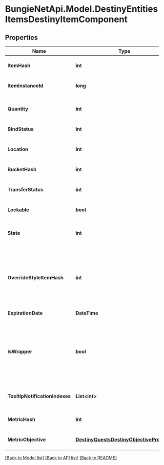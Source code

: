 
# BungieNetApi.Model.DestinyEntitiesItemsDestinyItemComponent

## Properties

Name | Type | Description | Notes
------------ | ------------- | ------------- | -------------
**ItemHash** | **int** | The identifier for the item&#39;s definition, which is where most of the useful static information for the item can be found. | [optional] 
**ItemInstanceId** | **long** | If the item is instanced, it will have an instance ID. Lack of an instance ID implies that the item has no distinct local qualities aside from stack size. | [optional] 
**Quantity** | **int** | The quantity of the item in this stack. Note that Instanced items cannot stack. If an instanced item, this value will always be 1 (as the stack has exactly one item in it) | [optional] 
**BindStatus** | **int** | If the item is bound to a location, it will be specified in this enum. | [optional] 
**Location** | **int** | An easy reference for where the item is located. Redundant if you got the item from an Inventory, but useful when making detail calls on specific items. | [optional] 
**BucketHash** | **int** | The hash identifier for the specific inventory bucket in which the item is located. | [optional] 
**TransferStatus** | **int** | If there is a known error state that would cause this item to not be transferable, this Flags enum will indicate all of those error states. Otherwise, it will be 0 (CanTransfer). | [optional] 
**Lockable** | **bool** | If the item can be locked, this will indicate that state. | [optional] 
**State** | **int** | A flags enumeration indicating the transient/custom states of the item that affect how it is rendered: whether it&#39;s tracked or locked for example, or whether it has a masterwork plug inserted. | [optional] 
**OverrideStyleItemHash** | **int** | If populated, this is the hash of the item whose icon (and other secondary styles, but *not* the human readable strings) should override whatever icons/styles are on the item being sold.  If you don&#39;t do this, certain items whose styles are being overridden by socketed items - such as the \&quot;Recycle Shader\&quot; item - would show whatever their default icon/style is, and it wouldn&#39;t be pretty or look accurate. | [optional] 
**ExpirationDate** | **DateTime** | If the item can expire, this is the date at which it will/did expire. | [optional] 
**IsWrapper** | **bool** | If this is true, the object is actually a \&quot;wrapper\&quot; of the object it&#39;s representing. This means that it&#39;s not the actual item itself, but rather an item that must be \&quot;opened\&quot; in game before you have and can use the item.   Wrappers are an evolution of \&quot;bundles\&quot;, which give an easy way to let you preview the contents of what you purchased while still letting you get a refund before you \&quot;open\&quot; it. | [optional] 
**TooltipNotificationIndexes** | **List&lt;int&gt;** | If this is populated, it is a list of indexes into DestinyInventoryItemDefinition.tooltipNotifications for any special tooltip messages that need to be shown for this item. | [optional] 
**MetricHash** | **int** | The identifier for the currently-selected metric definition, to be displayed on the emblem nameplate. | [optional] 
**MetricObjective** | [**DestinyQuestsDestinyObjectiveProgress**](DestinyQuestsDestinyObjectiveProgress.md) | The objective progress for the currently-selected metric definition, to be displayed on the emblem nameplate. | [optional] 

[[Back to Model list]](../README.md#documentation-for-models)
[[Back to API list]](../README.md#documentation-for-api-endpoints)
[[Back to README]](../README.md)

